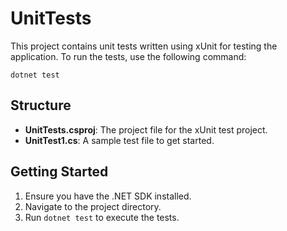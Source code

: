 # UnitTests

This project contains unit tests written using xUnit for testing the application. To run the tests, use the following command:

```
dotnet test
```

## Structure
- **UnitTests.csproj**: The project file for the xUnit test project.
- **UnitTest1.cs**: A sample test file to get started.

## Getting Started
1. Ensure you have the .NET SDK installed.
2. Navigate to the project directory.
3. Run `dotnet test` to execute the tests.